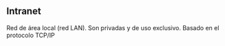 ## Intranet
Red de área local (red LAN). Son privadas y de uso exclusivo. Basado en el protocolo TCP/IP